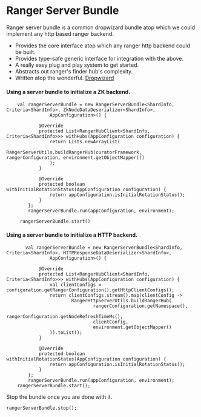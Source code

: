 # Ranger Server Bundle

Ranger server bundle is a common dropwizard bundle atop which we could implement any http based ranger backend.

- Provides the core interface atop which any ranger http backend could be built.
- Provides type-safe generic interface for integration with the above.
- A really easy plug and play system to get started.
- Abstracts out ranger's finder hub's complexity.
- Written atop the wonderful. [Dropwizard](http://dropwizard.io/)

#### Using a server bundle to initialize a ZK backend.

```
    val rangerServerBundle = new RangerServerBundle<ShardInfo, Criteria<ShardInfo>, ZkNodeDataDeserializer<ShardInfo>,
                AppConfiguration>() {

            @Override
            protected List<RangerHubClient<ShardInfo, Criteria<ShardInfo>>> withHubs(AppConfiguration configuration) {
                return Lists.newArrayList(
                        RangerServerUtils.buildRangerHub(curatorFramework, rangerConfiguration, environment.getObjectMapper())
                );
            }

            @Override
            protected boolean withInitialRotationStatus(AppConfiguration configuration) {
                return appConfiguration.isInitialRotationStatus();
            }
        };
        rangerServerBundle.run(appConfiguration, environment);
        
     rangerServerBundle.start()   
```

#### Using a server bundle to initialize a HTTP backend.

```
       val rangerServerBundle = new RangerServerBundle<ShardInfo, Criteria<ShardInfo>, HTTPResponseDataDeserializer<ShardInfo>,
                AppConfiguration>() {

            @Override
            protected List<RangerHubClient<ShardInfo, Criteria<ShardInfo>>> withHubs(AppConfiguration configuration) {
                val clientConfigs = configuration.getRangerConfiguration().getHttpClientConfigs();
                return clientConfigs.stream().map(clientConfig ->
                        RangerHttpServerUtils.buildRangerHub(
                                rangerConfiguration.getNamespace(),
                                rangerConfiguration.getNodeRefreshTimeMs(),
                                clientConfig,
                                environment.getObjectMapper()
                )).toList();
            }

            @Override
            protected boolean withInitialRotationStatus(AppConfiguration configuration) {
                return appConfiguration.isInitialRotationStatus();
            }
        };
        rangerServerBundle.run(appConfiguration, environment);
    rangerServerBundle.start();
```

Stop the bundle once you are done with it.

```
rangerServerBundle.stop();
```